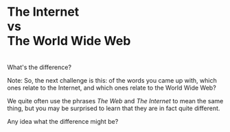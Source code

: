 # The Internet <br>vs<br> The World Wide Web

<br>
What's the difference?


Note:
So, the next challenge is this: of the words you came up with, which ones relate to the Internet, and which ones relate to the World Wide Web?

We quite often use the phrases _The Web_ and _The Internet_ to mean the same thing, but you may be surprised to learn that they are in fact quite different.

Any idea what the difference might be?
